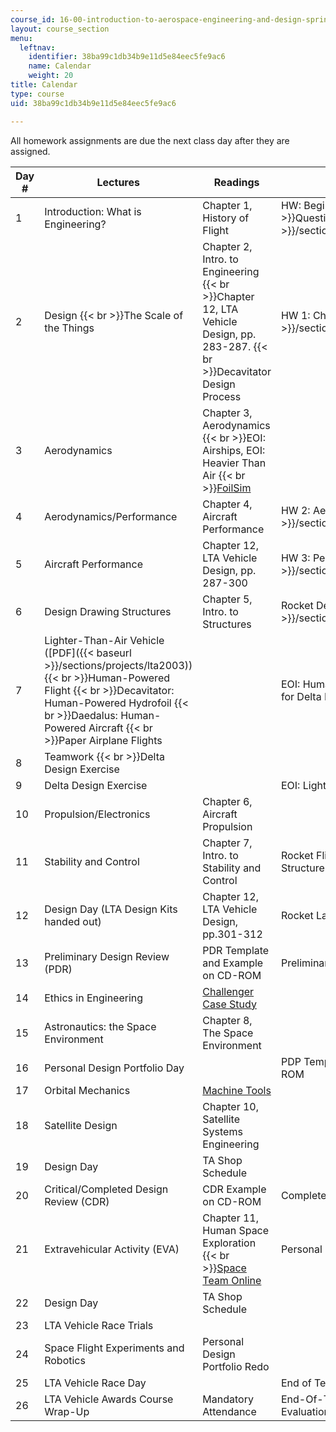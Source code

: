 ```yaml
---
course_id: 16-00-introduction-to-aerospace-engineering-and-design-spring-2003
layout: course_section
menu:
  leftnav:
    identifier: 38ba99c1db34b9e11d5e84eec5fe9ac6
    name: Calendar
    weight: 20
title: Calendar
type: course
uid: 38ba99c1db34b9e11d5e84eec5fe9ac6

---
```


All homework assignments are due the next class day after they are assigned.

| Day # | Lectures | Readings | Assignments |
| --- | --- | --- | --- |
| 1 | Introduction: What is Engineering? | Chapter 1, History of Flight | HW: Beginning-Of-Term  {{< br >}}Questionnaire ([PDF]({{< baseurl >}}/sections/assignments/questionnaire_2003)) |
| 2 | Design  {{< br >}}The Scale of the Things | Chapter 2, Intro. to Engineering  {{< br >}}Chapter 12, LTA Vehicle Design, pp. 283-287.  {{< br >}}Decavitator Design Process | HW 1: Chapters 1, 2, and 12 ([PDF]({{< baseurl >}}/sections/assignments/hw1_03)) |
| 3 | Aerodynamics | Chapter 3, Aerodynamics  {{< br >}}EOI: Airships, EOI: Heavier Than Air  {{< br >}}[FoilSim](http://www.grc.nasa.gov/WWW/K-12/FoilSim/index.html) | &nbsp; |
| 4 | Aerodynamics/Performance | Chapter 4, Aircraft Performance | HW 2: Aerodynamics ([PDF]({{< baseurl >}}/sections/assignments/hw2_03)) |
| 5 | Aircraft Performance | Chapter 12, LTA Vehicle Design, pp. 287-300 | HW 3: Performance ([PDF]({{< baseurl >}}/sections/assignments/ps3_2003)) |
| 6 | Design Drawing Structures | Chapter 5, Intro. to Structures | Rocket Design Laboratory ([PDF]({{< baseurl >}}/sections/calendar/rocketlab2003)) |
| 7 | Lighter-Than-Air Vehicle ([PDF]({{< baseurl >}}/sections/projects/lta2003))  {{< br >}}Human-Powered Flight  {{< br >}}Decavitator: Human-Powered Hydrofoil  {{< br >}}Daedalus: Human-Powered Aircraft  {{< br >}}Paper Airplane Flights | &nbsp; | EOI: Human-Powered Flight  {{< br >}}Prepare for Delta Design Exercise |
| 8 | Teamwork  {{< br >}}Delta Design Exercise | &nbsp; |
| 9 | Delta Design Exercise | &nbsp; | EOI: Lighter Than Air |
| 10 | Propulsion/Electronics | Chapter 6, Aircraft Propulsion | &nbsp; |
| 11 | Stability and Control | Chapter 7, Intro. to Stability and Control | Rocket Flight/Launches  {{< br >}}HW 4: Structures |
| 12 | Design Day (LTA Design Kits handed out) | Chapter 12, LTA Vehicle Design, pp.301-312 | Rocket Laboratory Due |
| 13 | Preliminary Design Review (PDR) | PDR Template and Example on CD-ROM | Preliminary Design Review: Due |
| 14 | Ethics in Engineering | [Challenger Case Study](http://onlineethics.org/CMS/glossary/12893.aspx) | &nbsp; |
| 15 | Astronautics: the Space Environment | Chapter 8, The Space Environment | &nbsp; |
| 16 | Personal Design Portfolio Day | &nbsp; | PDP Template  {{< br >}}PDP Examples on CD-ROM |
| 17 | Orbital Mechanics | [Machine Tools](http://web.mit.edu/2.670/www/Tutorials/Machining/Description.html) | &nbsp; |
| 18 | Satellite Design | Chapter 10, Satellite Systems Engineering | &nbsp; |
| 19 | Design Day | TA Shop Schedule | &nbsp; |
| 20 | Critical/Completed Design Review (CDR) | CDR Example on CD-ROM | Completed Design Review: Due |
| 21 | Extravehicular Activity (EVA) | Chapter 11, Human Space Exploration  {{< br >}}[Space Team Online](http://web.archive.org/web/20160223191939/http://quest.arc.nasa.gov/space/teachers/suited/0content.html) | Personal Design Portfolio: Due |
| 22 | Design Day | TA Shop Schedule | &nbsp; |
| 23 | LTA Vehicle Race Trials | &nbsp; |
| 24 | Space Flight Experiments and Robotics | Personal Design Portfolio Redo | &nbsp; |
| 25 | LTA Vehicle Race Day | &nbsp; | End of Term Questionnaire |
| 26 | LTA Vehicle Awards Course Wrap-Up | Mandatory Attendance | End-Of-Term Questionnaire  {{< br >}}Course Evaluation